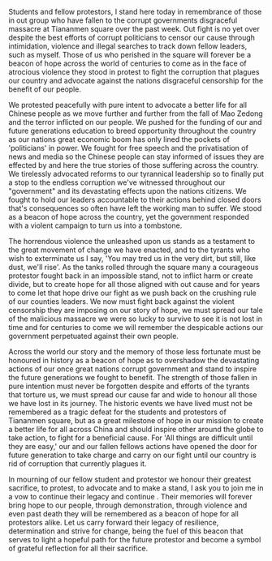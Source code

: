 Students and fellow protestors, I stand here today in remembrance of those in out group who have fallen to the corrupt governments disgraceful massacre at Tiananmen square over the past week. Out fight is no yet over despite the best efforts of corrupt politicians to censor our cause through intimidation, violence and illegal searches to track down fellow leaders, such as myself. Those of us who perished in the square will forever be a beacon of hope across the world of centuries to come as in the face of atrocious violence they stood in protest to fight the corruption that plagues our country and advocate against the nations disgraceful censorship for the benefit of our people.

We protested peacefully with pure intent to advocate a better life for all Chinese people as we move further and further from the fall of Mao Zedong and the terror inflicted on our people. We pushed for the funding of our and future generations education to breed opportunity throughout the country as our nations great economic boom has only lined the pockets of 'politicians' in power. We fought for free speech and the privatisation of news and media so the Chinese people can stay informed of issues they are effected by and here the true stories of those suffering across the country. We tirelessly advocated reforms to our tyrannical leadership so to finally put a stop to the endless corruption we've witnessed throughout our "government" and its devastating effects upon the nations citizens. We fought to hold our leaders accountable to their actions behind closed doors that's consequences so often have left the working man to suffer. We stood as a beacon of hope across the country, yet the government responded with a violent campaign to turn us into a tombstone.

The horrendous violence the unleashed upon us stands as a testament to the great movement of change we have enacted, and to the tyrants who wish to exterminate us I say, 'You may tred us in the very dirt, but still, like dust, we'll rise'. As the tanks rolled through the square many a courageous protestor fought back in an impossible stand, not to inflict harm or create divide, but to create hope for all those aligned with out cause and for years to come let that hope drive our fight as we push back on the crushing rule of our counties leaders. We now must fight back against the violent censorship they are imposing on our story of hope, we must spread our tale of the malicious massacre we were so lucky to survive to see it is not lost in time and for centuries to come we will remember the despicable actions our government perpetuated against their own people.

 Across the world our story and the memory of those less fortunate must be honoured in history as a beacon of hope as to overshadow the devastating actions of our once great nations corrupt government and stand to inspire the future generations we fought to benefit. The strength of those fallen in pure intention must never be forgotten despite and efforts of the tyrants that torture us, we must spread our cause far and wide to honour all those we have lost in its journey. The historic events we have lived must not be remembered as a tragic defeat for the students and protestors of Tiananmen square, but as a great milestone of hope in our mission to create a better life for all across China and should inspire other around the globe to take action, to fight for a beneficial cause. For 'All things are difficult until they are easy,' our and our fallen fellows actions have opened the door for future generation to take charge and carry on our fight until our country is rid of corruption that currently plagues it.

In mourning of our fellow student and protestor we honour their greatest sacrifice, to protest, to advocate and to make a stand, I ask you to join me in a vow to continue their legacy and continue . Their memories will forever bring hope to our people, through demonstration, through violence and even past death they will be remembered as a beacon of hope for all protestors alike. Let us carry forward their legacy of resilience, determination and strive for change, being the fuel of this beacon that serves to light a hopeful path for the future protestor and become a symbol of grateful reflection for all their sacrifice.